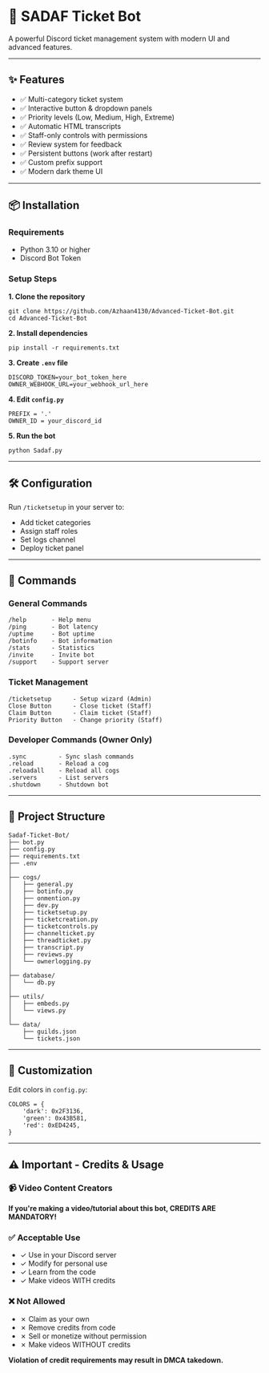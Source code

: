 # 🎫 SADAF Ticket Bot

A powerful Discord ticket management system with modern UI and advanced features.

---

## ✨ Features

- ✅ Multi-category ticket system
- ✅ Interactive button & dropdown panels
- ✅ Priority levels (Low, Medium, High, Extreme)
- ✅ Automatic HTML transcripts
- ✅ Staff-only controls with permissions
- ✅ Review system for feedback
- ✅ Persistent buttons (work after restart)
- ✅ Custom prefix support
- ✅ Modern dark theme UI

---

## 📦 Installation

### Requirements
- Python 3.10 or higher
- Discord Bot Token

### Setup Steps

**1. Clone the repository**
```
git clone https://github.com/Azhaan4130/Advanced-Ticket-Bot.git
cd Advanced-Ticket-Bot
```

**2. Install dependencies**
```
pip install -r requirements.txt
```

**3. Create `.env` file**
```
DISCORD_TOKEN=your_bot_token_here
OWNER_WEBHOOK_URL=your_webhook_url_here
```

**4. Edit `config.py`**
```
PREFIX = '.'
OWNER_ID = your_discord_id
```

**5. Run the bot**
```
python Sadaf.py
```

---

## 🛠️ Configuration

Run `/ticketsetup` in your server to:
- Add ticket categories
- Assign staff roles
- Set logs channel
- Deploy ticket panel

---

## 📝 Commands

### General Commands
```
/help       - Help menu
/ping       - Bot latency
/uptime     - Bot uptime
/botinfo    - Bot information
/stats      - Statistics
/invite     - Invite bot
/support    - Support server
```

### Ticket Management
```
/ticketsetup      - Setup wizard (Admin)
Close Button      - Close ticket (Staff)
Claim Button      - Claim ticket (Staff)
Priority Button   - Change priority (Staff)
```

### Developer Commands (Owner Only)
```
.sync         - Sync slash commands
.reload       - Reload a cog
.reloadall    - Reload all cogs
.servers      - List servers
.shutdown     - Shutdown bot
```

---

## 📁 Project Structure

```
Sadaf-Ticket-Bot/
├── bot.py
├── config.py
├── requirements.txt
├── .env
│
├── cogs/
│   ├── general.py
│   ├── botinfo.py
│   ├── onmention.py
│   ├── dev.py
│   ├── ticketsetup.py
│   ├── ticketcreation.py
│   ├── ticketcontrols.py
│   ├── channelticket.py
│   ├── threadticket.py
│   ├── transcript.py
│   ├── reviews.py
│   └── ownerlogging.py
│
├── database/
│   └── db.py
│
├── utils/
│   ├── embeds.py
│   └── views.py
│
└── data/
    ├── guilds.json
    └── tickets.json
```

---

## 🎨 Customization

Edit colors in `config.py`:
```
COLORS = {
    'dark': 0x2F3136,
    'green': 0x43B581,
    'red': 0xED4245,
}
```

---

## ⚠️ Important - Credits & Usage

### 📹 Video Content Creators

**If you're making a video/tutorial about this bot, CREDITS ARE MANDATORY!**

### ✅ Acceptable Use
- ✓ Use in your Discord server
- ✓ Modify for personal use
- ✓ Learn from the code
- ✓ Make videos WITH credits

### ❌ Not Allowed
- ✗ Claim as your own
- ✗ Remove credits from code
- ✗ Sell or monetize without permission
- ✗ Make videos WITHOUT credits

**Violation of credit requirements may result in DMCA takedown.**

